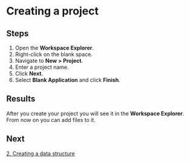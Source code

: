 # Creating a project

## Steps 

1. Open the **Workspace Explorer**.
2. Right-click on the blank space.
3. Navigate to **New > Project**.
4. Enter a project name.
5. Click **Next**.
6. Select **Blank Application** and click **Finish**.

## Results

After you create your project you will see it in the **Workspace Explorer**. From now on you can add files to it.

## Next

[2. Creating a data structure](2.DataStructures.md)
